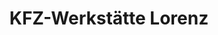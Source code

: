 ---
title: "KFZ-Werkstätte Lorenz"
url: /ludwigsstadt/kfz-werkstaette-lorenz/
shop: Autowerkstatt
---
